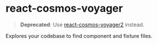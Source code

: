 # react-cosmos-voyager

> **Deprecated**: Use [react-cosmos-voyager2](../react-cosmos-voyager2) instead.

Explores your codebase to find component and fixture files.
